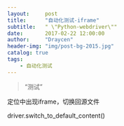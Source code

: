 ```yaml
---
layout:     post
title:  	"自动化测试-iframe"
subtitle:   " \"Python-webdriver\""
date:       2017-02-22 12:00:00
author:     "Draycen"
header-img: "img/post-bg-2015.jpg"
catalog: true
tags:
    - 自动化测试
---
```


> “测试”

定位中出现iframe，切换回源文件

driver.switch_to_default_content()  
	

